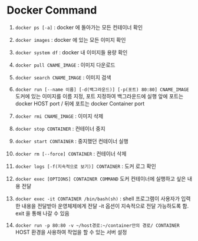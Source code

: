 # Docker Command

1.  `docker ps [-a]` :
docker 에 돌아가는 모든 컨테이너 확인

2. `docker images` :
docker 에 있는 모든 이미지 확인

3. `docker system df` :
docker 내 이미지들 용량 확인

4. `docker pull CNAME_IMAGE` :
이미지 다운로드

5. `docker search CNAME_IMAGE` :
이미지 검색

6. `docker run [--name 이름] [-d(백그라운드)] [-p(포트) 80:80] CNAME_IMAGE`
도커에 있는 이미지를 이름 지정, 포트 지정하여 백그라운드에 실행
앞에 포트는 docker HOST port / 뒤에 포트는 docker Container port 

7. `docker rmi CNAME_IMAGE` :
이미지 삭제

8. `docker stop CONTAINER` :
컨테이너 중지

9. `docker start CONTAINER` :
중지했던 컨테이너 실행

10. `docker rm [--force] CONTAINER` : 
컨테이너 삭제

11. `docker logs [-f(지속적으로 보기)] CONTAINER` :
도커 로그 확인

12. `docker exec [OPTIONS] CONTAINER COMMAND`
도커 컨테이너에 실행하고 싶은 내용 전달

13. `docker exec -it CONTAINER /bin/bash(sh)` :
shell 프로그램이 사용자가 입력한 내용을 전달받아 운영체제에게 전달
-it 옵션이 지속적으로 전달 가능하도록 함.
exit 을 통해 나갈 수 있음

14. `docker run -p 80:80 -v ~/host경로:~/container안의 경로/ CONTAINER`
HOST 환경을 사용하여 작업을 할 수 있는 서버 설정
